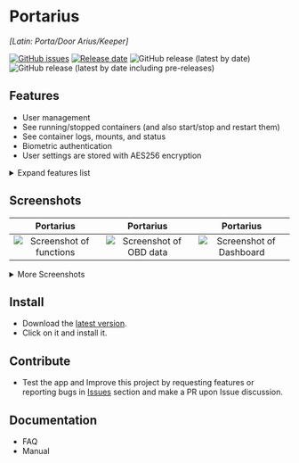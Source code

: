 # Portarius 

*[Latin: Porta/Door Arius/Keeper]*

[![GitHub issues](https://img.shields.io/github/issues/zbejas/portarius?color=red)](https://github.com/zbejas/portarius/issues)
[![Release date](https://img.shields.io/github/release-date/zbejas/portarius?labely)](https://github.com/zbejas/portarius/releases/)
![GitHub release (latest by date)](https://img.shields.io/github/v/release/zbejas/portarius?label=Release)
![GitHub release (latest by date including pre-releases)](https://img.shields.io/github/v/release/zbejas/portarius?include_prereleases&label=including%20beta)

## Features

- User management
- See running/stopped containers (and also start/stop and restart them)
- See container logs, mounts, and status
- Biometric authentication
- User settings are stored with AES256 encryption

<details>
  <summary>Expand features list</summary>
  More features coming soon!
</details>

## Screenshots

| Portarius | Portarius | Portarius |
| :--: | :--: | :--: |
| ![Screenshot of functions](https://i.imgur.com/1cmRnmb.jpeg) | ![Screenshot of OBD data](https://i.imgur.com/yAKqI9S.jpeg) | ![Screenshot of Dashboard](https://i.imgur.com/N6MqvTx.jpeg) |

<details>
  <summary>More Screenshots</summary>

| Portarius | Portarius | Portarius | Portarius | Portarius |
| :--: | :--: | :--: | :--: | :--: |
| ![Screenshot of functions](https://i.imgur.com/IRjzCYd.jpeg) | ![Screenshot of Dashboard](https://i.imgur.com/L8CG6hG.jpeg) | ![Screenshot of functions](https://i.imgur.com/jbblbfZ.jpeg) | ![Screenshot of functions](https://i.imgur.com/ETl1vpC.jpeg) | ![Screenshot of functions](https://i.imgur.com/oNxU12R.jpeg) |
  
</details>

## Install

- Download the [latest version](https://github.com/zbejas/portarius/releases).
- Click on it and install it.

## Contribute

- Test the app and Improve this project by requesting features or reporting bugs in [Issues](https://github.com/zbejas/portarius/issues) section and make a PR upon Issue discussion.

## Documentation

- FAQ
- Manual
